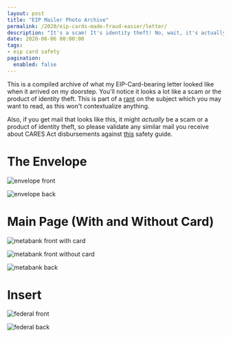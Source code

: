 ```yaml
---
layout: post
title: "EIP Mailer Photo Archive"
permalink: /2020/eip-cards-made-fraud-easier/letter/
description: "It's a scam! It's identity theft! No, wait, it's actually what passes for 'effort' at a federal level!"
date: 2020-06-06 00:00:00
tags:
- eip card safety
pagination: 
  enabled: false
---
```


This is a compiled archive of what my EIP-Card-bearing letter looked like when it arrived on my doorstep. You'll notice it looks a lot like a scam or the product of identity theft. This is part of a [rant](/2020/eip-cards-made-fraud-easier/) on the subject which you may want to read, as this won't contextualize anything.

Also, if you get mail that looks like this, it might *actually* be a scam or a product of identity theft, so please validate any similar mail you receive about CARES Act disbursements against [this](/2020/eip-cards-made-fraud-easier/staying-safe/) safety guide.

# The Envelope

![envelope front](/2020/eip-cards-made-fraud-easier/envelope-front.png)

![envelope back](/2020/eip-cards-made-fraud-easier/envelope-back.png)

# Main Page (With and Without Card)

![metabank front with card](/2020/eip-cards-made-fraud-easier/metabank-front-card.png)

![metabank front without card](/2020/eip-cards-made-fraud-easier/metabank-front-clear.png)

![metabank back](/2020/eip-cards-made-fraud-easier/metabank-back.png)

# Insert

![federal front](/2020/eip-cards-made-fraud-easier/federal-front.png)

![federal back](/2020/eip-cards-made-fraud-easier/federal-back.png)
